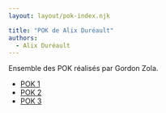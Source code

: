 ```yaml
---
layout: layout/pok-index.njk

title: "POK de Alix Duréault"
authors:
  - Alix Duréault
---
```


Ensemble des POK réalisés par Gordon Zola.

- [POK 1](./temps-1)
- [POK 2](./temps-2)
- [POK 3](./temps-3)
